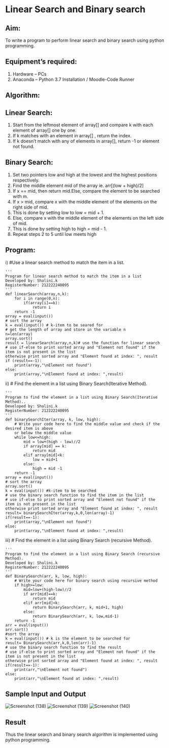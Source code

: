 # Linear Search and Binary search
## Aim:
To write a program to perform linear search and binary search using python programming.
## Equipment’s required:
1.	Hardware – PCs
2.	Anaconda – Python 3.7 Installation / Moodle-Code Runner
## Algorithm:
## Linear Search:
1.	Start from the leftmost element of array[] and compare k with each element of array[] one by one.
2.	If k matches with an element in array[] , return the index.
3.	If k doesn’t match with any of elements in array[], return -1 or element not found.
## Binary Search:
1.	Set two pointers low and high at the lowest and the highest positions respectively.
2.	Find the middle element mid of the array ie. arr[(low + high)/2]
3.	If x == mid, then return mid.Else, compare the element to be searched with m.
4.	If x > mid, compare x with the middle element of the elements on the right side of mid.
5.	This is done by setting low to low = mid + 1.
6.	Else, compare x with the middle element of the elements on the left side of mid.
7.  This is done by setting high to high = mid - 1.
8.	Repeat steps 2 to 5 until low meets high
## Program:
i)	#Use a linear search method to match the item in a list.
```
''' 
Program for linear search method to match the item in a list
Developed by: Shalini.k
RegisterNumber: 212222240095
'''
def linearSearch(array,n,k):
    for i in range(0,n):
        if(array[i]==k):
            return i
    return -1
array = eval(input())
# sort the array
k = eval(input()) # k-item to be seared for
# get the length of array and store in the variable n
n=len(array)
array.sort()
result = linearSearch(array,n,k)# use the function for linear search
# use if-else to print sorted array and "Element not found" if the item is not present in the list 
otherwise print sorted array and "Element found at index: ", result
if (result==-1):
    print(array,"\nElement not found")
else:
    print(array,"\nElement found at index: ",result)
```
ii)	# Find the element in a list using Binary Search(Iterative Method).
```
''' 
Program to find the element in a list using Binary Search(Iterative Method)..
Developed by: Shalini.k
RegisterNumber: 212222240095
'''
def binarySearchIter(array, k, low, high):
    # Write your code here to find the middle value and check if the desired item is above 
    or below the middle value
    while low<=high:
        mid = low+(high - low)//2
        if array[mid] == k:
            return mid
        elif array[mid]<k:
            low = mid+1
        else:
            high = mid -1
    return -1
array = eval(input())
# sort the array
array.sort()
k = eval(input()) #k-item to be searched
# use the binary search function to find the item in the list
# use if-else to print sorted array and "Element not found" if the item is not present in the list 
otherwise print sorted array and "Element found at index: ", result
result= binarySearchIter(array,k,0,len(array)-1)
if(result==-1):
    print(array,"\nElement not found")
else:
    print(array,"\nElement found at index: ",result)
```
iii)	# Find the element in a list using Binary Search (recursive Method).
```
''' 
Program to find the element in a list using Binary Search (recursive Method).
Developed by: Shalini.k
RegisterNumber: 212222240095
'''
def BinarySearch(arr, k, low, high):
    # Write your code here for binary search using recursive method
    if high>=low:
        mid=low+(high-low)//2
        if arr[mid]==k:
            return mid
        elif arr[mid]<k:
            return BinarySearch(arr, k, mid+1, high)
        else:
            return BinarySearch(arr, k, low,mid-1)
    return -1
arr = eval(input())
arr.sort()
#sort the array
k = eval(input()) # k is the element to be searched for
result= BinarySearch(arr,k,0,len(arr)-1)
# use the binary search function to find the result
# use if-else to print sorted array and "Element not found" if the item is not present in the list 
otherwise print sorted array and "Element found at index: ", result
if(result==-1):
    print(arr,"\nElement not found")
else:
    print(arr,"\nElement found at index: ",result)
```
## Sample Input and Output
![Screenshot (138)](https://github.com/shalinikannan23/Search-Algorithm/assets/118656529/b7ec37d7-010d-4d2f-b442-d86bba9baab9)
![Screenshot (139)](https://github.com/shalinikannan23/Search-Algorithm/assets/118656529/7993a130-5240-47d6-9a11-07dea702663b)
![Screenshot (140)](https://github.com/shalinikannan23/Search-Algorithm/assets/118656529/6f883105-278b-4dce-b619-988b4f4e25c1)
## Result
Thus the linear search and binary search algorithm is implemented using python programming.
